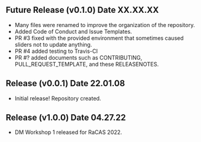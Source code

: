 ## Future Release (v0.1.0) Date XX.XX.XX 

* Many files were renamed to improve the organization of the repository.
* Added Code of Conduct and Issue Templates.
* PR #3 fixed with the provided environment that sometimes caused sliders not to update anything.
* PR #4 added testing to Travis-CI
* PR #? added documents such as CONTRIBUTING, PULL_REQUEST_TEMPLATE, and these RELEASENOTES.


## Release (v0.0.1) Date 22.01.08 

* Initial release! Repository created.

## Release (v1.0.0) Date 04.27.22 

* DM Workshop 1 released for RaCAS 2022.